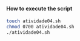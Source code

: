 #### How to execute the script
```bash
touch atividade04.sh
chmod 0700 atividade04.sh
./atividade04.sh
```